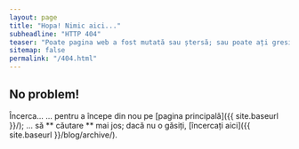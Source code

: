 ```yaml
---
layout: page
title: "Hopa! Nimic aici..."
subheadline: "HTTP 404"
teaser: "Poate pagina web a fost mutată sau ștersă; sau poate ați gresit link-ul?"
sitemap: false
permalink: "/404.html"
---
```

## No problem!

Încerca...
... pentru a începe din nou pe [pagina principală]({{ site.baseurl }}/);
... să ** căutare ** mai jos;
dacă nu o găsiți, [încercați aici]({{ site.baseurl }}/blog/archive/).
